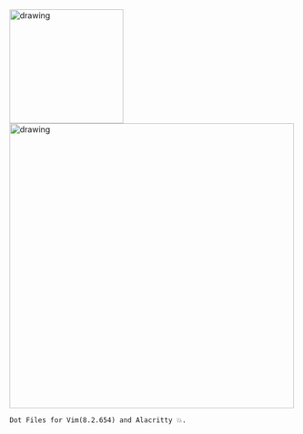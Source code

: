 <div>
  <img src="https://external-content.duckduckgo.com/iu/?u=https%3A%2F%2Fupload.wikimedia.org%2Fwikipedia%2Fcommons%2Fthumb%2F9%2F9f%2FVimlogo.svg%2F1200px-Vimlogo.svg.png&f=1&nofb=1" alt="drawing" width="200"/>
  <img src="https://repository-images.githubusercontent.com/51980455/c6857780-448b-11ea-95ed-00fdbc59eb0b" alt="drawing" width="500"/>
</div>

```
Dot Files for Vim(8.2.654) and Alacritty 💥.
```
